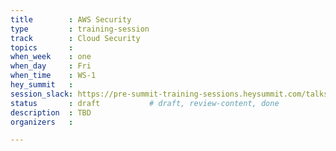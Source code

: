 ```yaml
---
title        : AWS Security
type         : training-session
track        : Cloud Security
topics       : 
when_week    : one
when_day     : Fri
when_time    : WS-1
hey_summit   :
session_slack: https://pre-summit-training-sessions.heysummit.com/talks/cloud-security-101/
status       : draft           # draft, review-content, done
description  : TBD
organizers   : 

---
```


<!--(add intro)

## WHY

(...)

## What

(...)

## Outcomes

(...)

## References

(...)


## Previous-->
